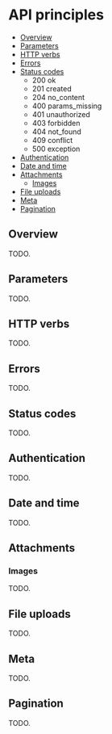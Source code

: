 # API principles

* [Overview](#overview)
* [Parameters](#parameters)
* [HTTP verbs](#http-verbs)
* [Errors](#errors)
* [Status codes](#status-codes)
    * 200 ok
    * 201 created
    * 204 no_content
    * 400 params_missing
    * 401 unauthorized
    * 403 forbidden
    * 404 not_found
    * 409 conflict
    * 500 exception
* [Authentication](#authentication)
* [Date and time](#date-and-time)
* [Attachments](#attachments)
    * [Images](#images)
* [File uploads](#file-uploads)
* [Meta](#meta)
* [Pagination](#pagination)

## Overview

TODO.

## Parameters

TODO.

## HTTP verbs

TODO.

## Errors

TODO.

## Status codes

TODO.

## Authentication

TODO.

## Date and time

TODO.

## Attachments

### Images

TODO.

## File uploads

TODO.

## Meta

TODO.

## Pagination

TODO.